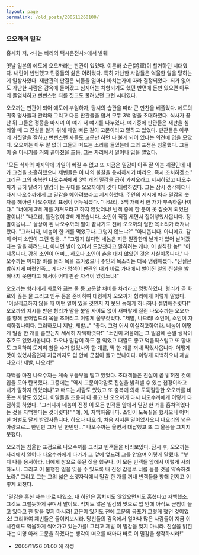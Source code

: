 ```yaml
---
layout: page
permalink: /old_posts/200511260100/
---
```


### 오오까의 밀감

홍세화 저, <나는 빠리의 택시운전사>에서 발췌

옛날 일본의 에도에 오오까라는 판관이 있었다.
이른바 쇼군(將軍)이 할거하던 시대였다. 내란이 빈번했고 민중들의 삶은 어려웠다. 특히 가난한 사람들은 억울한 일을 당하는 게 일상사였다. 재판관의 판결은 뇌물을 얼마나 바치는가에 따라 결정되었다. 죄가 없어도 가난한 사람은 감옥에 들어갔고 심지어는 처형되기도 했던 반면에 돈만 있으면 아무리 몰염치하고 뻔뻔스런 죄를 짓고도 풀려났던 그런 시대였다.

오오까는 판관이 되어 에도에 부임하자, 당시의 습관을 따라 큰 만찬을 베풀었다. 에도의 귀족 명사들과 관리와 그리고 다른 판관들을 합쳐 모두 3백 명을 초대하였다. 식사가 끝난 뒤 그들은 정종을 마시며 이 얘기 저 얘기를 나누었다. 얘기중에 판관들은 재판을 심리할 때 그 진실을 알기 위해 제일 빠른 길이 고문이라고 말하고 있었다. 판관들은 아무리 거짓말을 잘하고 뻔뻔스런 자들도 고문만 하면 다 불게 되어 있다는 의견에 입을 모았다. 오오까는 아무 말 없이 그들의 떠드는 소리를 들었는데 그의 표정은 침울했다. 그들이 술 마시기를 거의 끝마쳤을 즈음, 그는 자리에서 일어나 입을 열었다.

"모든 식사의 마지막에 과일이 빠질 수 없고 또 지금은 밀감이 아주 잘 익는 계절인데 내가 그것을 소홀히했으니 제빈들은 이 나의 불찰을 용서하시기 바라오. 즉시 조처하겠소."
그리곤 그의 충복인 나오수까에게 3백 개의 밀감을 급히 가져오라고 지시하였고 나오수까가 급히 달려가 밀감이 든 푸대를 오오까에게 갖다 대령하였다. 그는 잠시 생각하더니 다시 나오수까에게 그 밀감을 헤아려보라고 지시하였다. 주인의 지시에 따라 밀감의 숫자를 헤아린 나오수까의 표정이 어두워졌다.
"나으리, 3백 개에서 한 개가 부족하옵나이다."
"너에게 3백 개를 가져오라고 하지 않았더냐! 빈객 중에 한 분이 못 잡숫게 되었단 말이냐!"
"나으리, 틀림없이 3백 개였습니다. 소인이 직접 세면서 집어넣었사옵니다. 정말이옵니..."
울상이 된 나오수까의 말이 끝나기도 전에 오오까의 엄한 목소리가 터져나왔다.
"그러니까, 네놈이 한 개를 먹었구나. 그렇지 않느냐?"
"아니옵니다. 아니에요. 감히 어찌 소인이 그런 일을..."
"그렇지 않다면 네놈은 지금 밀감한테 날개가 있어 날아갔다는 말을 하려느냐, 아니면 발이 있어서 도망쳤다고 말하려는 게냐, 이 발칙한 놈!"
"아니옵니다. 감히 소인이 어찌... 하오나 소인이 손을 대지 않았던 것은 사실이옵니다."
나오수까는 어찌할 바를 몰라 목을 조아렸으나 주인의 목소리는 더욱 냉랭해졌다.
"진실은 밝혀지게 마련인즉... 게다가 명색이 판관인 내가 바로 가내에서 벌어진 일의 진실을 밝혀내지 못한다고 해서야 어디 판관 자격이 있겠느냐!"

오오까는 형리에게 화로와 끓는 물 등 고문할 채비를 차리라고 명령하였다. 형리가 곧 화로와 끓는 물 그리고 인두 등을 준비하여 대령하자 오오까가 형리에게 이렇게 말했다.
"이실직고하지 않을 때 어떤 일이 있을 것인지 저 못된 놈에게 하나하나 설명해주렷다!"
오오까의 지시를 받은 형리가 말을 붙일 사이도 없이 새파랗게 질린 나오수까는 오오까를 향해 꿇어엎드려 목을 조아리고 이렇게 울부짖었다.
"제발, 나으리! 소인이, 소인이 자백하겠나이다. 그러하오니 제발, 제발..."
"좋다. 그럼 어서 이실직고하여라. 네놈이 어떻게 밀감 한 개를 훔쳤는지 세세히 자백하렷다!"
"소인이 처음에는 그 밀감에 손댈 생각이 추호도 없었사옵니다. 하오나 밀감이 하도 잘 익었고 때깔도 좋고 먹음직스럽고 또 향내도 그윽하여 도저히 참을 수가 없었사와 한 개를, 딱 한 개를 꺼내 먹었사옵니다. 어떻게 맛이 있었사옵던지 지금까지도 입 안에 군침이 돌고 있나이다. 이렇게 자백하오니 제발 나으리! 제발, 나으리!"

자백을 마친 나오수까는 계속 부들부들 떨고 있었다. 초대객들은 진실이 곧 밝혀진 것에 입을 모아 탄복했다. 그중에는 "역시 고문이야말로 진실을 밝혀낼 수 있는 첩경이라고 내가 말하지 않았더냐"고 떠드는 사람도 있었고 또 충복에 의해 도둑질당한 오오까를 비웃는 사람도 있었다. 이말들을 조용히 다 듣고 난 오오까가 다시 나오수까에게 이렇게 다짐하듯 하였다.
"그러니까 네놈이 진정 이 모든 빈객들 앞에서 밀감 한 개를 훔쳐먹었다는 것을 자백한다는 것이렷다!"
"예, 예, 자백하옵니다. 소인이 도둑질을 했사오니 어떠한 처벌도 달게 받겠사옵니다. 하오나 나으리, 처음 저지른 일이었사오니 나으리의 넓은 아량으로... 한번만 그저 단 한번만..."
나오수까는 울면서 대답했고 또 그 울음을 그치지 못했다.

오오까는 침울한 표정으로 나오수까를 그리고 빈객들을 바라보았다. 잠시 후, 오오까는 자리에서 일어나 나오수까에게 다가가 그 앞에 엎드려 그를 안으며 이렇게 말했다.
"부디 나를 용서하라. 너에게 참으로 못된 짓을 했구나. 이 모든 빈객들 앞에서 이렇게 사죄하노니. 그리고 이 불행한 일을 잊을 수 있도록 내 진정 갑절로 너를 돌볼 것을 약속하겠노라."
그리고 그는 그의 넓은 소맷자락에서 밀감 한 개를 꺼내 빈객들을 향해 던지고 이렇게 외쳤다.

"밀감을 훔친 자는 바로 나였소. 내 하인은 훔치지도 않았으면서도 훔쳤다고 자백했소. 그것도 그럴듯하게 꾸며서 말이오. 먹지도 않은 밀감의 맛으로 입 안에 아직도 군침이 돌고 있다고 한 말을 잊지 마시라! 고문이 있기도 전에 고문의 공포가 그렇게 했던 것이었소! 그리하여 제빈들은 돌이켜보시라. 당신들의 감옥에서 얼마나 많은 사람들이 지금 이 시간에도 억울하게 썩어가고 있는가를! 그리고 제발 이 밀감을 잊지 마시라. 진실을 밝힌다는 미명 아래 고문을 하겠다는 생각이 떠오를 때마다 바로 이 밀감을 생각하시라!" 
       


- 2005/11/26 01:00 에 작성